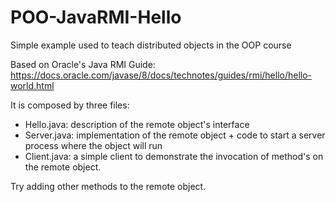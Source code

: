 # POO-JavaRMI-Hello
Simple example used to teach distributed objects in the OOP course

Based on Oracle's Java RMI Guide: https://docs.oracle.com/javase/8/docs/technotes/guides/rmi/hello/hello-world.html

It is composed by three files:

- Hello.java: description of the remote object's interface
- Server.java: implementation of the remote object + code to start a server process where the object will run
- Client.java: a simple client to demonstrate the invocation of method's on the remote object.

Try adding other methods to the remote object.
